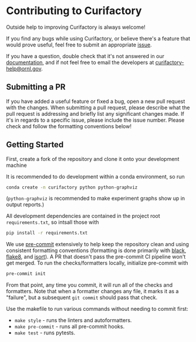 # Contributing to Curifactory

Outside help to improving Curifactory is always welcome!

If you find any bugs while using Curifactory, or believe there's a feature that would prove useful, feel free to submit an appropriate [issue](https://github.com/ORNL/curifactory/issues/new/choose).

If you have a question, double check that it's not answered in our [documentation](https://ornl.github.io/curifactory/latest/index.html), and if not feel free to email the developers at curifactory-help@ornl.gov.


## Submitting a PR

If you have added a useful feature or fixed a bug, open a new pull request with
the changes.  When submitting a pull request, please describe what the pull
request is addressing and briefly list any significant changes made. If it's in
regards to a specific issue, please include the issue number. Please check and
follow the formatting conventions below!


## Getting Started

First, create a fork of the repository and clone it onto your development machine

It is recommended to do development within a conda environment, so run

```bash
conda create -n curifactory python python-graphviz
```

(`python-graphviz` is recommended to make experiment graphs show up in output reports.)

All development dependencies are contained in the project root `requirements.txt`, so intsall those with

```bash
pip install -r requirements.txt
```

We use [pre-commit](https://pre-commit.com/) extensively to help keep the repository clean and using consistent formatting conventions (formatting is done primarily with [black](https://github.com/psf/black), [flake8](https://github.com/PyCQA/flake8), and [isort](https://github.com/PyCQA/isort)). A PR that doesn't pass the pre-commit CI pipeline won't get merged. To run the checks/formatters locally, initialize pre-commit with

```bash
pre-commit init
```

From that point, any time you commit, it will run all of the checks and formatters. Note that when a formatter changes any file, it marks it as a "failure", but a subsequent `git commit` should pass that check.

Use the makefile to run various commands without needing to commit first:

* `make style` - runs the linters and autoformatters.
* `make pre-commit` - runs all pre-commit hooks.
* `make test` - runs pytests.
